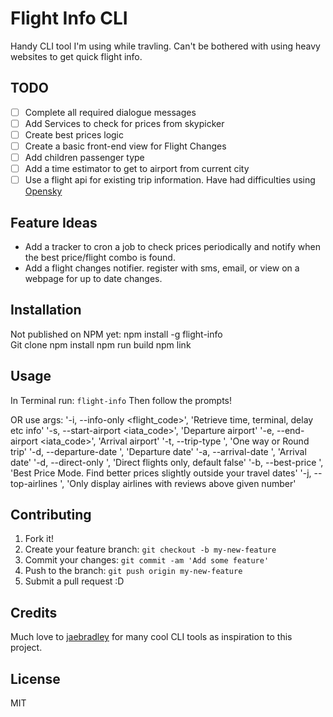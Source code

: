 # Flight Info CLI

Handy CLI tool I'm using while travling. Can't be bothered with using heavy websites to get quick flight info.

## TODO
- [ ] Complete all required dialogue messages
- [ ] Add Services to check for prices from skypicker
- [ ] Create best prices logic
- [ ] Create a basic front-end view for Flight Changes
- [ ] Add children passenger type
- [ ] Add a time estimator to get to airport from current city
- [ ] Use a flight api for existing trip information. Have had difficulties using [Opensky](https://opensky-network.org/apidoc/)

## Feature Ideas
- Add a tracker to cron a job to check prices periodically and notify when the best price/flight combo is found.
- Add a flight changes notifier. register with sms, email, or view on a webpage for up to date changes.

## Installation

Not published on NPM yet: npm install -g flight-info
<br>
Git clone
npm install
npm run build
npm link


## Usage
In Terminal run:
```flight-info```
Then follow the prompts!

OR use args:
'-i, --info-only <flight_code>', 'Retrieve time, terminal, delay etc info'
'-s, --start-airport <iata_code>', 'Departure airport'
'-e, --end-airport <iata_code>', 'Arrival airport'
'-t, --trip-type <one-way or round-trip>', 'One way or Round trip'
'-d, --departure-date <date>', 'Departure date'
'-a, --arrival-date <date>', 'Arrival date'
'-d, --direct-only <Boolean>', 'Direct flights only, default false'
'-b, --best-price <Boolean>', 'Best Price Mode. Find better prices slightly outside your travel dates'
'-j, --top-airlines <Int>', 'Only display airlines with reviews above given number'


## Contributing

1. Fork it!
2. Create your feature branch: `git checkout -b my-new-feature`
3. Commit your changes: `git commit -am 'Add some feature'`
4. Push to the branch: `git push origin my-new-feature`
5. Submit a pull request :D


## Credits

Much love to [jaebradley](https://github.com/jaebradley) for many cool CLI tools as inspiration to this project.

## License

MIT